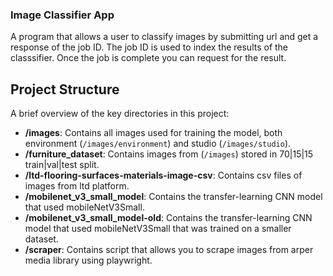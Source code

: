 ### Image Classifier App
A program that allows a user to classify images by submitting url and get a response of the job ID.
The job ID is used to index the results of the classsifier. Once the job is complete you can request for the result.


 ## Project Structure

A brief overview of the key directories in this project:
-   **/images**: Contains all images used for training the model, both environment (`/images/environment`) and studio (`/images/studio`).
-   **/furniture_dataset**: Contains images from (`/images`) stored in 70|15|15 train|val|test split.
-   **/ltd-flooring-surfaces-materials-image-csv**: Contains csv files of images from ltd platform.
-   **/mobilenet_v3_small_model**: Contains the transfer-learning CNN model that used mobileNetV3Small.
-   **/mobilenet_v3_small_model-old**: Contains the transfer-learning CNN model that used mobileNetV3Small that was trained on a smaller dataset.
-   **/scraper**: Contains script that allows you to scrape images from arper media library using playwright.

